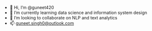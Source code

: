 - 👋 Hi, I’m @guneet420
- 🌱 I’m currently learning data science and information system design
- 💞️ I’m looking to collaborate on NLP and text analytics
- 📫 guneet.singh0@outlook.com
